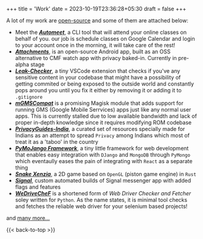 +++
title = 'Work'
date = 2023-10-19T23:36:28+05:30
draft = false
+++

A lot of my work are [open-source](https://github.com/pixincreate?tab=repositories) and some of them are attached below:

- Meet the [_**Automeet**_](https://github.com/pixincreate/Automeet),
a CLI tool that will attend your online classes on behalf of you. our job is schedule classes on Google Calendar and login to your account once in the morning, it will take care of the rest!
- [_**Attachments**_](https://github.com/pixincreate/Attachments), is an open-source Android app, built as an OSS alternative to CMF watch app with privacy baked-in. Currently in pre-alpha stage
- [_**Leak-Checker**_](https://github.com/pixincreate/leak-checker), a tiny VSCode extension that checks if you've any sensitive content in your codebase that might have a possibility of getting commited or being exposed to the outside world and constantly pops around you until you fix it either by removing it or adding it to `.gitignore`
- [_**mGMSCompat**_](https://github.com/pixincreate/mGMSCompat) is a promising Magisk module that adds support for running GMS (Google Mobile Serrvices) apps just like any normal user apps. This is currently stalled due to low available bandwidth and lack of proper in-depth knowledge since it requires modifying ROM codebase
- [_**PrivacyGuides-India**_](https://github.com/pixincreate/PrivacyGuides-India), a curated set of resources specially made for Indians as an attempt to spread `Privacy` among Indians which most of treat it as a 'taboo' in the country
- [_**PyMoJango Framework**_](https://github.com/pixincreate/pymojango-framework), a tiny little framework for web development that enables easy integration with `DJango` and `MongoDB` through `PyMongo` which eventaully eases the pain of integrating with `React` as a separate thing
- [_**Snake Xenzia**_](https://github.com/pixincreate/snake_game), a 2D game based on `OpenGL` (piston game engine) in `Rust`
- [_**Signal**_](https://github.com/pixincreate/Signal), custom automated builds of Signal messenger app with added flags and features
- [_**WeDriveCheF**_](https://github.com/pixincreate/WeDriveCheF) is a shortened form of _Web Driver Checker and Fetcher_ soley written for `Python`.  As the name states, it is minimal tool checks and fetches the reliable web driver for your selenium based projects!

and [many more...](https://github.com/pixincreate?tab=repositories)

{{< back-to-top >}}

